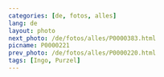 ```yaml
---
categories: [de, fotos, alles]
lang: de
layout: photo
next_photo: /de/fotos/alles/P0000383.html
picname: P0000221
prev_photo: /de/fotos/alles/P0000220.html
tags: [Ingo, Purzel]
---
```

